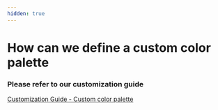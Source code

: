 ```yaml
---
hidden: true
---
```


# How can we define a custom color palette

### Please refer to our customization guide <a href="#please-refer-to-our-customization-guide" id="please-refer-to-our-customization-guide"></a>

[Customization Guide - Custom color palette](https://docs.vitaracharts.com/customization/customColorPalette.html)
